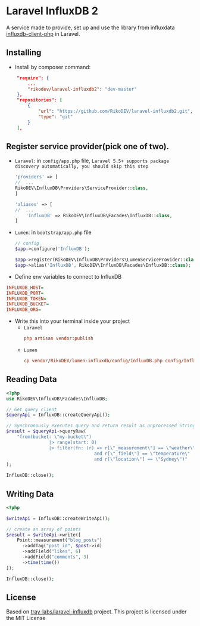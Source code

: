 # Laravel InfluxDB 2

A service made to provide, set up and use the library from influxdata [influxdb-client-php](https://github.com/influxdata/influxdb-client-php) in Laravel.

## Installing

* Install by composer command:

```json
    "require": {
        ...
        "rikodev/laravel-influxdb2": "dev-master"
    },
    "repositories": [
        {
            "url": "https://github.com/RikoDEV/laravel-influxdb2.git",
            "type": "git"
        }
    ],
```

## Register service provider(pick one of two).

- `Laravel`: in `config/app.php` file, `Laravel 5.5+ supports package discovery automatically, you should skip this step`
    ```php
    'providers' => [
    //  ...
    RikoDEV\InfluxDB\Providers\ServiceProvider::class,
    ]
    ```
    ```php
    'aliases' => [
    //  ...
        'InfluxDB' => RikoDEV\InfluxDB\Facades\InfluxDB::class,
    ]
    ```
- `Lumen`: in `bootstrap/app.php` file
    ```php
    // config
    $app->configure('InfluxDB');
  
    $app->register(RikoDEV\InfluxDB\Providers\LumenServiceProvider::class);
    $app->alias('InfluxDB', RikoDEV\InfluxDB\Facades\InfluxDB::class);
    ```


* Define env variables to connect to InfluxDB

```ini
INFLUXDB_HOST=
INFLUXDB_PORT=
INFLUXDB_TOKEN=
INFLUXDB_BUCKET=
INFLUXDB_ORG=
```

* Write this into your terminal inside your project
  - `Laravel`
    ```ini
    php artisan vendor:publish
    ```
  - `Lumen`
    ```ini
    cp vendor/RikoDEV/lumen-influxdb/config/InfluxDB.php config/InfluxDB.php
    ```

## Reading Data

```php
<?php
use RikoDEV\InfluxDB\Facades\InfluxDB;

// Get query client
$queryApi = InfluxDB::createQueryApi();

// Synchronously executes query and return result as unprocessed String
$result = $queryApi->queryRaw(
    "from(bucket: \"my-bucket\")
                |> range(start: 0)
                |> filter(fn: (r) => r[\"_measurement\"] == \"weather\"
                                 and r[\"_field\"] == \"temperature\"
                                 and r[\"location\"] == \"Sydney\")"
);

InfluxDB::close();
```

## Writing Data

```php
<?php

$writeApi = InfluxDB::createWriteApi();

// create an array of points
$result = $writeApi->write([
    Point::measurement("blog_posts")
      ->addTag("post_id", $post->id)
      ->addField("likes", 6)
      ->addField("comments", 3)
      ->time(time())
]);

InfluxDB::close();
```

License
----
Based on [tray-labs/laravel-influxdb](https://github.com/tray-labs/laravel-influxdb) project.
This project is licensed under the MIT License
